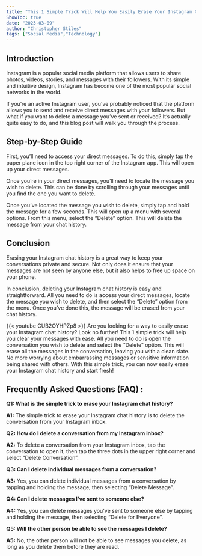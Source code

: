 ```yaml
---
title: "This 1 Simple Trick Will Help You Easily Erase Your Instagram Chat History!"
ShowToc: true 
date: "2023-03-09"
author: "Christopher Stiles" 
tags: ["Social Media","Technology"]
---
```

## Introduction 

Instagram is a popular social media platform that allows users to share photos, videos, stories, and messages with their followers. With its simple and intuitive design, Instagram has become one of the most popular social networks in the world. 

If you’re an active Instagram user, you’ve probably noticed that the platform allows you to send and receive direct messages with your followers. But what if you want to delete a message you’ve sent or received? It’s actually quite easy to do, and this blog post will walk you through the process. 

## Step-by-Step Guide 

First, you’ll need to access your direct messages. To do this, simply tap the paper plane icon in the top right corner of the Instagram app. This will open up your direct messages. 

Once you’re in your direct messages, you’ll need to locate the message you wish to delete. This can be done by scrolling through your messages until you find the one you want to delete. 

Once you’ve located the message you wish to delete, simply tap and hold the message for a few seconds. This will open up a menu with several options. From this menu, select the “Delete” option. This will delete the message from your chat history. 

## Conclusion 

Erasing your Instagram chat history is a great way to keep your conversations private and secure. Not only does it ensure that your messages are not seen by anyone else, but it also helps to free up space on your phone. 

In conclusion, deleting your Instagram chat history is easy and straightforward. All you need to do is access your direct messages, locate the message you wish to delete, and then select the “Delete” option from the menu. Once you’ve done this, the message will be erased from your chat history.

{{< youtube CUB2OYHPZp8 >}} 
Are you looking for a way to easily erase your Instagram chat history? Look no further! This 1 simple trick will help you clear your messages with ease. All you need to do is open the conversation you wish to delete and select the “Delete” option. This will erase all the messages in the conversation, leaving you with a clean slate. No more worrying about embarrassing messages or sensitive information being shared with others. With this simple trick, you can now easily erase your Instagram chat history and start fresh!

## Frequently Asked Questions (FAQ) :
**Q1: What is the simple trick to erase your Instagram chat history?**

**A1:** The simple trick to erase your Instagram chat history is to delete the conversation from your Instagram inbox.

**Q2: How do I delete a conversation from my Instagram inbox?**

**A2:** To delete a conversation from your Instagram inbox, tap the conversation to open it, then tap the three dots in the upper right corner and select “Delete Conversation”.

**Q3: Can I delete individual messages from a conversation?**

**A3:** Yes, you can delete individual messages from a conversation by tapping and holding the message, then selecting “Delete Message”.

**Q4: Can I delete messages I've sent to someone else?**

**A4:** Yes, you can delete messages you've sent to someone else by tapping and holding the message, then selecting “Delete for Everyone”.

**Q5: Will the other person be able to see the messages I delete?**

**A5:** No, the other person will not be able to see messages you delete, as long as you delete them before they are read.


